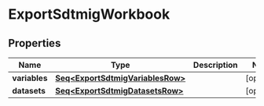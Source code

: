 

# ExportSdtmigWorkbook


## Properties

Name | Type | Description | Notes
------------ | ------------- | ------------- | -------------
**variables** | [**Seq&lt;ExportSdtmigVariablesRow&gt;**](ExportSdtmigVariablesRow.md) |  |  [optional]
**datasets** | [**Seq&lt;ExportSdtmigDatasetsRow&gt;**](ExportSdtmigDatasetsRow.md) |  |  [optional]



